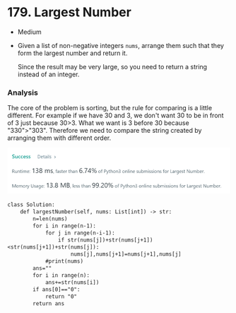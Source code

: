 # 179. Largest Number

* Medium
*   Given a list of non-negative integers `nums`, arrange them such that they form the largest number and return it.

    Since the result may be very large, so you need to return a string instead of an integer.

### Analysis&#x20;

The core of the problem is sorting, but the rule for comparing is a little different. For example if we have 30 and 3, we don't want 30 to be in front of 3 just because 30>3. What we want is 3 before 30 because "330">"303". Therefore we need to compare the string created by arranging them with different order.&#x20;

![](<../.gitbook/assets/image (16).png>)

```
class Solution:
    def largestNumber(self, nums: List[int]) -> str:
        n=len(nums)
        for i in range(n-1):
            for j in range(n-i-1):
                if str(nums[j])+str(nums[j+1])<str(nums[j+1])+str(nums[j]):
                    nums[j],nums[j+1]=nums[j+1],nums[j]
            #print(nums)
        ans=""
        for i in range(n):
            ans+=str(nums[i])
        if ans[0]=="0":
            return "0"
        return ans
```
